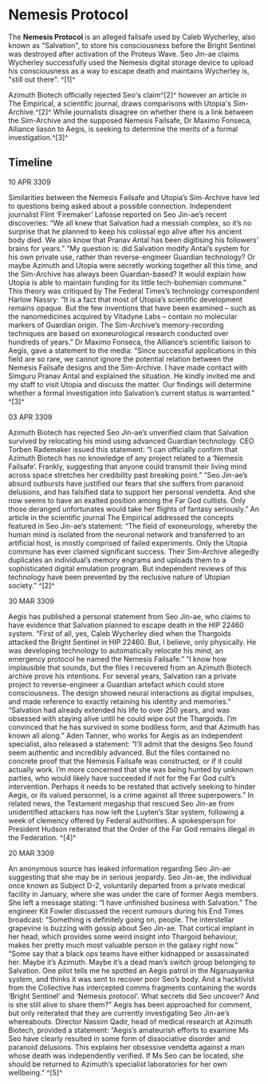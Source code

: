 # Nemesis Protocol
The **Nemesis Protocol** is an alleged failsafe used by Caleb Wycherley, also known as "Salvation", to store his consciousness before the Bright Sentinel was destroyed after activation of the Proteus Wave. Seo Jin-ae claims Wycherley successfully used the Nemesis digital storage device to upload his consciousness as a way to escape death and maintains Wycherley is, "still out there". ^[1]^

Azimuth Biotech officially rejected Seo's claim^[2]^ however an article in The Empirical, a scientific journal, draws comparisons with Utopia's Sim-Archive.^[2]^ While journalists disagree on whether there is a link between the Sim-Archive and the supposed Nemesis Failsafe, Dr Maximo Fonseca, Alliance liason to Aegis, is seeking to determine the merits of a formal investigation.^[3]^

## Timeline

10 APR 3309

Similarities between the Nemesis Failsafe and Utopia’s Sim-Archive have led to questions being asked about a possible connection.
Independent journalist Flint ‘Firemaker’ Lafosse reported on Seo Jin-ae’s recent discoveries:
“We all knew that Salvation had a messiah complex, so it’s no surprise that he planned to keep his colossal ego alive after his ancient body died. We also know that Pranav Antal has been digitising his followers’ brains for years.”
“My question is: did Salvation modify Antal’s system for his own private use, rather than reverse-engineer Guardian technology? Or maybe Azimuth and Utopia were secretly working together all this time, and the Sim-Archive has always been Guardian-based? It would explain how Utopia is able to maintain funding for its little tech-bohemian commune.”
This theory was critiqued by The Federal Times’s technology correspondent Harlow Nassry:
“It is a fact that most of Utopia’s scientific development remains opaque. But the few inventions that have been examined – such as the nanomedicines acquired by Vitadyne Labs – contain no molecular markers of Guardian origin. The Sim-Archive’s memory-recording techniques are based on exoneurological research conducted over hundreds of years.”
Dr Maximo Fonseca, the Alliance’s scientific liaison to Aegis, gave a statement to the media:
“Since successful applications in this field are so rare, we cannot ignore the potential relation between the Nemesis Failsafe designs and the Sim-Archive. I have made contact with Simguru Pranav Antal and explained the situation. He kindly invited me and my staff to visit Utopia and discuss the matter. Our findings will determine whether a formal investigation into Salvation’s current status is warranted.”
^[3]^

03 APR 3309

Azimuth Biotech has rejected Seo Jin-ae’s unverified claim that Salvation survived by relocating his mind using advanced Guardian technology.
CEO Torben Rademaker issued this statement:
“I can officially confirm that Azimuth Biotech has no knowledge of any project related to a ‘Nemesis Failsafe’. Frankly, suggesting that anyone could transmit their living mind across space stretches her credibility past breaking point.”
“Seo Jin-ae’s absurd outbursts have justified our fears that she suffers from paranoid delusions, and has falsified data to support her personal vendetta. And she now seems to have an exalted position among the Far God cultists. Only those deranged unfortunates would take her flights of fantasy seriously.”
An article in the scientific journal The Empirical addressed the concepts featured in Seo Jin-ae’s statement:
“The field of exoneurology, whereby the human mind is isolated from the neuronal network and transferred to an artificial host, is mostly comprised of failed experiments. Only the Utopia commune has ever claimed significant success. Their Sim-Archive allegedly duplicates an individual’s memory engrams and uploads them to a sophisticated digital emulation program. But independent reviews of this technology have been prevented by the reclusive nature of Utopian society.”
^[2]^

30 MAR 3309

Aegis has published a personal statement from Seo Jin-ae, who claims to have evidence that Salvation planned to escape death in the HIP 22460 system.
“First of all, yes, Caleb Wycherley died when the Thargoids attacked the Bright Sentinel in HIP 22460. But, I believe, only physically. He was developing technology to automatically relocate his mind, an emergency protocol he named the Nemesis Failsafe.”
“I know how implausible that sounds, but the files I recovered from an Azimuth Biotech archive prove his intentions. For several years, Salvation ran a private project to reverse-engineer a Guardian artefact which could store consciousness. The design showed neural interactions as digital impulses, and made reference to exactly retaining his identity and memories.”
“Salvation had already extended his life to over 250 years, and was obsessed with staying alive until he could wipe out the Thargoids. I’m convinced that he has survived in some bodiless form, and that Azimuth has known all along.”
Aden Tanner, who works for Aegis as an independent specialist, also released a statement:
“I’ll admit that the designs Seo found seem authentic and incredibly advanced. But the files contained no concrete proof that the Nemesis Failsafe was constructed, or if it could actually work. I’m more concerned that she was being hunted by unknown parties, who would likely have succeeded if not for the Far God cult’s intervention. Perhaps it needs to be restated that actively seeking to hinder Aegis, or its valued personnel, is a crime against all three superpowers.”
In related news, the Testament megaship that rescued Seo Jin-ae from unidentified attackers has now left the Luyten’s Star system, following a week of clemency offered by Federal authorities. A spokesperson for President Hudson reiterated that the Order of the Far God remains illegal in the Federation.
^[4]^

20 MAR 3309

An anonymous source has leaked information regarding Seo Jin-ae suggesting that she may be in serious jeopardy.
Seo Jin-ae, the individual once known as Subject D-2, voluntarily departed from a private medical facility in January, where she was under the care of former Aegis members. She left a message stating: “I have unfinished business with Salvation.”
The engineer Kit Fowler discussed the recent rumours during his End Times broadcast:
“Something is definitely going on, people. The interstellar grapevine is buzzing with gossip about Seo Jin-ae. That cortical implant in her head, which provides some weird insight into Thargoid behaviour, makes her pretty much most valuable person in the galaxy right now.”
“Some say that a black ops teams have either kidnapped or assassinated her. Maybe it’s Azimuth. Maybe it’s a dead man’s switch group belonging to Salvation. One pilot tells me he spotted an Aegis patrol in the Ngaruayanka system, and thinks it was sent to recover poor Seo’s body. And a hacktivist from the Collective has intercepted comms fragments containing the words ‘Bright Sentinel’ and ‘Nemesis protocol’. What secrets did Seo uncover? And is she still alive to share them?”
Aegis has been approached for comment, but only reiterated that they are currently investigating Seo Jin-ae’s whereabouts.
Director Nassim Qadir, head of medical research at Azimuth Biotech, provided a statement:
“Aegis’s amateurish efforts to examine Ms Seo have clearly resulted in some form of dissociative disorder and paranoid delusions. This explains her obsessive vendetta against a man whose death was independently verified. If Ms Seo can be located, she should be returned to Azimuth’s specialist laboratories for her own wellbeing.”
^[5]^